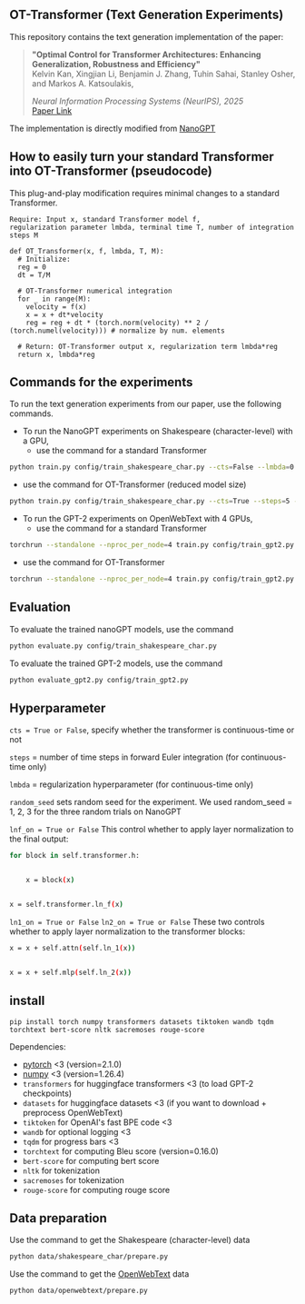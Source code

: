 ## OT-Transformer (Text Generation Experiments)

This repository contains the text generation implementation of the paper:

> **"Optimal Control for Transformer Architectures: Enhancing Generalization, Robustness and Efficiency"**  
> Kelvin Kan, Xingjian Li, Benjamin J. Zhang, Tuhin Sahai, Stanley Osher, and Markos A. Katsoulakis, 
> 
> *Neural Information Processing Systems (NeurIPS), 2025*  
> [Paper Link](https://arxiv.org/pdf/2505.13499?)

The implementation is directly modified from [NanoGPT](https://github.com/karpathy/nanoGPT)

## How to easily turn your standard Transformer into OT-Transformer (pseudocode)

This plug-and-play modification requires minimal changes to a standard Transformer.

```
Require: Input x, standard Transformer model f, 
regularization parameter lmbda, terminal time T, number of integration steps M

def OT_Transformer(x, f, lmbda, T, M):
  # Initialize: 
  reg = 0 
  dt = T/M
  
  # OT-Transformer numerical integration
  for _ in range(M):
    velocity = f(x)
    x = x + dt*velocity
    reg = reg + dt * (torch.norm(velocity) ** 2 / (torch.numel(velocity))) # normalize by num. elements
    
  # Return: OT-Transformer output x, regularization term lmbda*reg
  return x, lmbda*reg
```


## Commands for the experiments

To run the text generation experiments from our paper, use the following commands.

- To run the NanoGPT experiments on Shakespeare (character-level) with a GPU, 
  - use the command for a standard Transformer
```sh
python train.py config/train_shakespeare_char.py --cts=False --lmbda=0.0 --random_seed=1
```

  - use the command for OT-Transformer (reduced model size)
```sh
python train.py config/train_shakespeare_char.py --cts=True --steps=5 --lmbda=1.0 --n_layer=5 --n_head=5 --n_embd=320 --random_seed=1
```

- To run the GPT-2 experiments on OpenWebText with 4 GPUs,
  - use the command for a standard Transformer
```sh
torchrun --standalone --nproc_per_node=4 train.py config/train_gpt2.py --cts=False --lmbda=0.0 --random_seed=1
```

  - use the command for OT-Transformer
```sh
torchrun --standalone --nproc_per_node=4 train.py config/train_gpt2.py --cts=True --steps=10 --lmbda=0.1 --random_seed=1
```

## Evaluation

To evaluate the trained nanoGPT models, use the command
```sh
python evaluate.py config/train_shakespeare_char.py
```

To evaluate the trained GPT-2 models, use the command
```sh
python evaluate_gpt2.py config/train_gpt2.py
```

## Hyperparameter

`cts = True or False`, specify whether the transformer is continuous-time or not

`steps` = number of time steps in forward Euler integration (for continuous-time only)

`lmbda` = regularization hyperparameter (for continuous-time only)

`random_seed` sets random seed for the experiment. We used random_seed = 1, 2, 3 for the three random trials on NanoGPT

`lnf_on = True or False` This control whether to apply layer normalization to the final output:

```sh
for block in self.transformer.h:


    x = block(x)


x = self.transformer.ln_f(x)

```

`ln1_on = True or False` `ln2_on = True or False` These two controls whether to apply layer normalization to the transformer blocks:

```sh
x = x + self.attn(self.ln_1(x))


x = x + self.mlp(self.ln_2(x))
```


## install

```
pip install torch numpy transformers datasets tiktoken wandb tqdm torchtext bert-score nltk sacremoses rouge-score
```

Dependencies:

- [pytorch](https://pytorch.org) <3 (version=2.1.0)
- [numpy](https://numpy.org/install/) <3 (version=1.26.4)
-  `transformers` for huggingface transformers <3 (to load GPT-2 checkpoints)
-  `datasets` for huggingface datasets <3 (if you want to download + preprocess OpenWebText)
-  `tiktoken` for OpenAI's fast BPE code <3
-  `wandb` for optional logging <3
-  `tqdm` for progress bars <3
-  `torchtext` for computing Bleu score (version=0.16.0)
-  `bert-score` for computing bert score
-  `nltk` for tokenization
-  `sacremoses` for tokenization
-  `rouge-score` for computing rouge score

## Data preparation

Use the command to get the Shakespeare (character-level) data
```sh
python data/shakespeare_char/prepare.py
```

Use the command to get the [OpenWebText](https://openwebtext2.readthedocs.io/en/latest/) data
```sh
python data/openwebtext/prepare.py
```